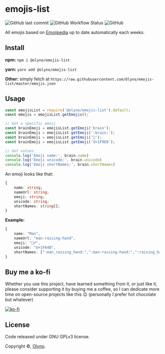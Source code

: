# emojis-list

![GitHub last commit](https://img.shields.io/github/last-commit/Olyno/emojis-list?style=flat-square) ![GitHub Workflow Status](https://img.shields.io/github/workflow/status/Olyno/emojis-list/Check%20if%20build?style=flat-square) ![GitHub](https://img.shields.io/github/license/Olyno/emojis-list?style=flat-square)

All emojis based on [Emojipedia](https://emojipedia.org) up to date automatically each weeks.

## Install

**npm:** ``npm i @olyno/emojis-list``

**yarn:** ``yarn add @olyno/emojis-list``

**Other:** simply fetch at ``https://raw.githubusercontent.com/Olyno/emojis-list/master/emojis.json``

## Usage

```js
const emojisList = require('@olyno/emojis-list').default;
const emojis = emojisList.getEmojis();

// Get a specific emoji
const brainEmoji = emojisList.getEmoji('brain');
const brainEmoji = emojisList.getEmoji(':brain:');
const brainEmoji = emojisList.getEmoji('🧠');
const brainEmoji = emojisList.getEmoji('U+1F9E0');

// Get values
console.log('Emoji name:', brain.name)
console.log('Emoji unicode:', brain.unicode)
console.log('Emoji shortNames:', brain.shortNames)
```

An emoji looks like that:

```ts
{
    name: string;
    nameUrl: string;
    emoji: string;
    unicode: string;
    shortNames: string[]; 
}
```

**Example:**

```ts
{
    name: "Man",
    nameUrl: "man-raising-hand",
    emoji: "🙋‍♂️",
    unicode: "U+1F64B‍",
    shortNames: [":man_raising_hand:",":man-raising-hand:",":raising_hand_man:"]
}
```

## Buy me a ko-fi

Whether you use this project, have learned something from it, or just like it, please consider supporting it by buying me a coffee, so I can dedicate more time on open-source projects like this 😉 (personally I prefer hot chocolate but whatever)

[![ko-fi](https://www.ko-fi.com/img/githubbutton_sm.svg)](https://ko-fi.com/olyno)

## License

Code released under GNU GPLv3 license.

Copyright ©, [Olyno](https://github.com/Olyno).